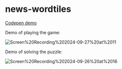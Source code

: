 # news-wordtiles

[Codepen demo](https://codepen.io/henrybhudson/pen/OJKVjoX)

Demo of playing the game:

![Screen%20Recording%202024-09-27%20at%2011](https://github.com/user-attachments/assets/c40bf894-7262-47f1-a138-9422449dede0)

Demo of solving the puzzle:

![Screen%20Recording%202024-09-26%20at%2016](https://github.com/user-attachments/assets/00d21ec6-3d71-4d4b-a73b-a29513d0d1d8)
